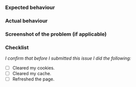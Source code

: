 ### Expected behaviour

### Actual behaviour

### Screenshot of the problem (if applicable)

### Checklist

*I confirm that before I submitted this issue I did the following:*

- [ ] Cleared my cookies.
- [ ] Cleared my cache.
- [ ] Refreshed the page.

